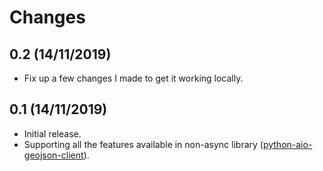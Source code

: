 # Changes


## 0.2 (14/11/2019)
* Fix up a few changes I made to get it working locally. 


## 0.1 (14/11/2019)
* Initial release.
* Supporting all the features available in non-async library 
  ([python-aio-geojson-client](https://github.com/exxamalte/python-aio-geojson-client)).
